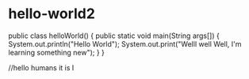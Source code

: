 # hello-world2

public class helloWorld()
{
public static void main(String args[])
{
System.out.println("Hello World");
System.out.print("Welll well Well, I'm learning something new");
}
}

//hello humans it is I
